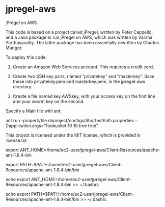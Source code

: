 jpregel-aws
==============

jPregel on AWS

This code is based on a project called jPregel, written by Peter Cappello, 
and a Java package to run jPregel on AWS, which was written by Varsha Parthasarathy. 
The latter package has been essentially rewritten by Charles Munger.

To deploy this code:

1. Create an Amazon Web Services account. This requires a credit card. 

2. Create two SSH key pairs, named "privatekey" and "masterkey". Save these into privatekey.pem and masterkey.pem, in the jpregel-aws directory. 

3. Create a file named key.AWSkey, with your access key on the first line and your secret key on the second.

Specify a Main file with ant:

ant run -propertyfile nbproject/configs/ShortestPath.properties -Dapplication.args="foobucket 10 10 true true"

This project is licensed under the MIT license, which is provided in license.txt.

export ANT_HOME=/home/ec2-user/jpregel-aws/Client-Resources/apache-ant-1.8.4-bin

export PATH=$PATH:/home/ec2-user/jpregel-aws/Client-Resources/apache-ant-1.8.4-bin/bin

echo export ANT_HOME=/home/ec2-user/jpregel-aws/Client-Resources/apache-ant-1.8.4-bin >> ~/.bashrc

echo export PATH=$PATH:/home/ec2-user/jpregel-aws/Client-Resources/apache-ant-1.8.4-bin/bin >> ~/.bashrc

